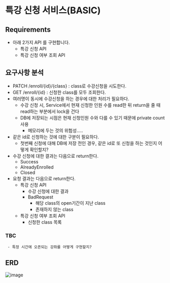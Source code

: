 # 특강 신청 서비스(BASIC)
## Requirements
- 아래 2가지 API 를 구현합니다.
    - 특강 신청 API
    - 특강 신청 여부 조회 API

## 요구사항 분석
  - PATCH /enroll/{id}/{class} : class로 수강신청을 시도한다.
  - GET /enroll/{id} : 신청한 class를 모두 조회한다. 
  - 여러명이 동시에 수강신청을 하는 경우에 대한 처리가 필요하다.
      - 수강 신청 시, Service에서 현재 신청한 인원 수를 read한 뒤 return을 줄 때 read하는 부분에서 lock을 건다
      - DB에 저장되는 시점은 현재 신청인원 수와 다를 수 있기 때문에 private count 사용
          - 메모리에 두는 것의 위험성.....
  - 같은 id로 신청하는 것에 대한 구분이 필요하다.
      - 첫번째 신청에 대해 DB에 저장 전인 경우, 같은 id로 또 신청을 하는 것인지 어떻게 확인할지?
  - 수강 신청에 대한 결과는 다음으로 return한다.
    - Success
    - AlreadyEnrolled
    - Closed
  - 요청 결과는 다음으로 return한다.
    - 특강 신청 API 
        - 수강 신청에 대한 결과
        - BadRequest
          - 해당 class의 open기간이 지난 class
          - 존재하지 않는 class
    - 특강 신청 여부 조회 API        
        - 신청한 class 목록



### TBC
     - 특정 시간에 오픈되는 강좌를 어떻게 구현할지?
## ERD
![image](https://github.com/hanhae-plus-be-fifteen-team/assignments/assets/58277594/48d1fba9-74a0-435a-a589-22fa4c7350f8)



